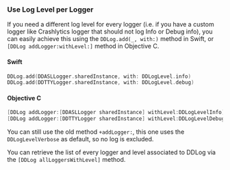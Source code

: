 ### Use Log Level per Logger

If you need a different log level for every logger (i.e. if you have a custom logger like Crashlytics logger that should not log Info or Debug info), you can easily achieve this using the `DDLog.add(_, with:)` method in Swift, or `[DDLog addLogger:withLevel:]` method in Objective C.

#### Swift
```swift
DDLog.add(DDASLLogger.sharedInstance, with: DDLogLevel.info)
DDLog.add(DDTTYLogger.sharedInstance, with: DDLogLevel.debug)
```

#### Objective C
```objective-c
[DDLog addLogger:[DDASLLogger sharedInstance] withLevel:DDLogLevelInfo];
[DDLog addLogger:[DDTTYLogger sharedInstance] withLevel:DDLogLevelDebug];
```


You can still use the old method `+addLogger:`, this one uses the `DDLogLevelVerbose` as default, so no log is excluded.

You can retrieve the list of every logger and level associated to DDLog via the `[DDLog allLoggersWithLevel]` method.
